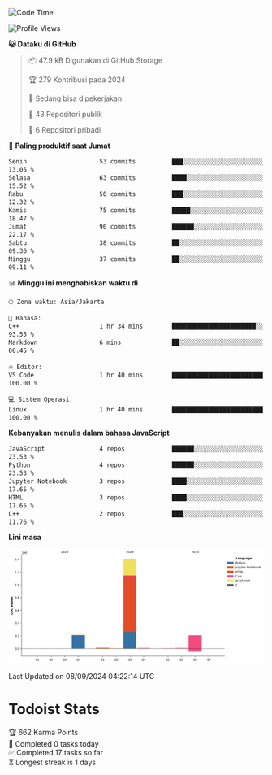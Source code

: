 <!--START_SECTION:waka-->
![Code Time](http://img.shields.io/badge/Code%20Time-30%20hrs%2029%20mins-blue)

![Profile Views](http://img.shields.io/badge/Profil%20dilihat-7-blue)

**🐱 Dataku di GitHub** 

> 📦 47.9 kB Digunakan di GitHub Storage 
 > 
> 🏆 279 Kontribusi pada 2024
 > 
> 💼 Sedang bisa dipekerjakan
 > 
> 📜 43 Repositori publik 
 > 
> 🔑 6 Repositori pribadi 
 > 
📅 **Paling produktif saat Jumat** 

```text
Senin                    53 commits          ███░░░░░░░░░░░░░░░░░░░░░░   13.05 % 
Selasa                   63 commits          ████░░░░░░░░░░░░░░░░░░░░░   15.52 % 
Rabu                     50 commits          ███░░░░░░░░░░░░░░░░░░░░░░   12.32 % 
Kamis                    75 commits          █████░░░░░░░░░░░░░░░░░░░░   18.47 % 
Jumat                    90 commits          ██████░░░░░░░░░░░░░░░░░░░   22.17 % 
Sabtu                    38 commits          ██░░░░░░░░░░░░░░░░░░░░░░░   09.36 % 
Minggu                   37 commits          ██░░░░░░░░░░░░░░░░░░░░░░░   09.11 % 
```


📊 **Minggu ini menghabiskan waktu di** 

```text
🕑︎ Zona waktu: Asia/Jakarta

💬 Bahasa: 
C++                      1 hr 34 mins        ███████████████████████░░   93.55 % 
Markdown                 6 mins              ██░░░░░░░░░░░░░░░░░░░░░░░   06.45 % 

🔥 Editor: 
VS Code                  1 hr 40 mins        █████████████████████████   100.00 % 

💻 Sistem Operasi: 
Linux                    1 hr 40 mins        █████████████████████████   100.00 % 
```

**Kebanyakan menulis dalam bahasa JavaScript** 

```text
JavaScript               4 repos             ██████░░░░░░░░░░░░░░░░░░░   23.53 % 
Python                   4 repos             ██████░░░░░░░░░░░░░░░░░░░   23.53 % 
Jupyter Notebook         3 repos             ████░░░░░░░░░░░░░░░░░░░░░   17.65 % 
HTML                     3 repos             ████░░░░░░░░░░░░░░░░░░░░░   17.65 % 
C++                      2 repos             ███░░░░░░░░░░░░░░░░░░░░░░   11.76 % 
```



**Lini masa**

![Lines of Code chart](https://raw.githubusercontent.com/yusuf601/yusuf601/main/assets/bar_graph.png)


 Last Updated on 08/09/2024 04:22:14 UTC
<!--END_SECTION:waka-->
# Todoist Stats

<!-- TODO-IST:START -->
🏆  662 Karma Points           
🌸  Completed 0 tasks today           
✅  Completed 17 tasks so far           
⏳  Longest streak is 1 days
<!-- TODO-IST:END -->
